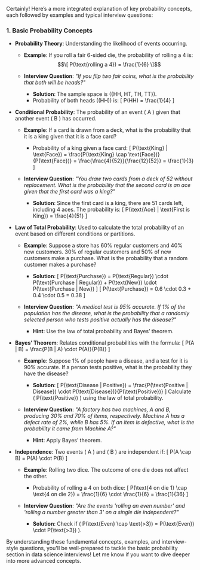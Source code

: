 Certainly! Here’s a more integrated explanation of key probability concepts, each followed by examples and typical interview questions:

### 1. **Basic Probability Concepts**

- **Probability Theory**: Understanding the likelihood of events occurring.

  - **Example**: If you roll a fair 6-sided die, the probability of rolling a 4 is:
    $$\[
    P(\text{rolling a 4}) = \frac{1}{6}
    \]$$
  
  - **Interview Question**: *"If you flip two fair coins, what is the probability that both will be heads?"*
    - **Solution**: The sample space is \(\{HH, HT, TH, TT\}\). 
    - Probability of both heads (\(HH\)) is:
      \[
      P(HH) = \frac{1}{4}
      \]

- **Conditional Probability**: The probability of an event \( A \) given that another event \( B \) has occurred.

  - **Example**: If a card is drawn from a deck, what is the probability that it is a king given that it is a face card?
    - Probability of a king given a face card:
      \[
      P(\text{King} | \text{Face}) = \frac{P(\text{King} \cap \text{Face})}{P(\text{Face})} = \frac{\frac{4}{52}}{\frac{12}{52}} = \frac{1}{3}
      \]
  
  - **Interview Question**: *"You draw two cards from a deck of 52 without replacement. What is the probability that the second card is an ace given that the first card was a king?"*
    - **Solution**: Since the first card is a king, there are 51 cards left, including 4 aces. The probability is:
      \[
      P(\text{Ace} | \text{First is King}) = \frac{4}{51}
      \]

- **Law of Total Probability**: Used to calculate the total probability of an event based on different conditions or partitions.

  - **Example**: Suppose a store has 60% regular customers and 40% new customers. 30% of regular customers and 50% of new customers make a purchase. What is the probability that a random customer makes a purchase?
    - **Solution**:
      \[
      P(\text{Purchase}) = P(\text{Regular}) \cdot P(\text{Purchase | Regular}) + P(\text{New}) \cdot P(\text{Purchase | New})
      \]
      \[
      P(\text{Purchase}) = 0.6 \cdot 0.3 + 0.4 \cdot 0.5 = 0.38
      \]

  - **Interview Question**: *"A medical test is 95% accurate. If 1% of the population has the disease, what is the probability that a randomly selected person who tests positive actually has the disease?"*
    - **Hint**: Use the law of total probability and Bayes’ theorem.

- **Bayes’ Theorem**: Relates conditional probabilities with the formula:
  \[
  P(A | B) = \frac{P(B | A) \cdot P(A)}{P(B)}
  \]

  - **Example**: Suppose 1% of people have a disease, and a test for it is 90% accurate. If a person tests positive, what is the probability they have the disease?
    - **Solution**:
      \[
      P(\text{Disease | Positive}) = \frac{P(\text{Positive | Disease}) \cdot P(\text{Disease})}{P(\text{Positive})}
      \]
      Calculate \( P(\text{Positive}) \) using the law of total probability.

  - **Interview Question**: *"A factory has two machines, A and B, producing 30% and 70% of items, respectively. Machine A has a defect rate of 2%, while B has 5%. If an item is defective, what is the probability it came from Machine A?"*
    - **Hint**: Apply Bayes’ theorem.

- **Independence**: Two events \( A \) and \( B \) are independent if:
  \[
  P(A \cap B) = P(A) \cdot P(B)
  \]

  - **Example**: Rolling two dice. The outcome of one die does not affect the other.
    - Probability of rolling a 4 on both dice:
      \[
      P(\text{4 on die 1} \cap \text{4 on die 2}) = \frac{1}{6} \cdot \frac{1}{6} = \frac{1}{36}
      \]

  - **Interview Question**: *"Are the events 'rolling an even number' and 'rolling a number greater than 3' on a single die independent?"*
    - **Solution**: Check if \( P(\text{Even} \cap \text{>3}) = P(\text{Even}) \cdot P(\text{>3}) \).

By understanding these fundamental concepts, examples, and interview-style questions, you'll be well-prepared to tackle the basic probability section in data science interviews! Let me know if you want to dive deeper into more advanced concepts.
